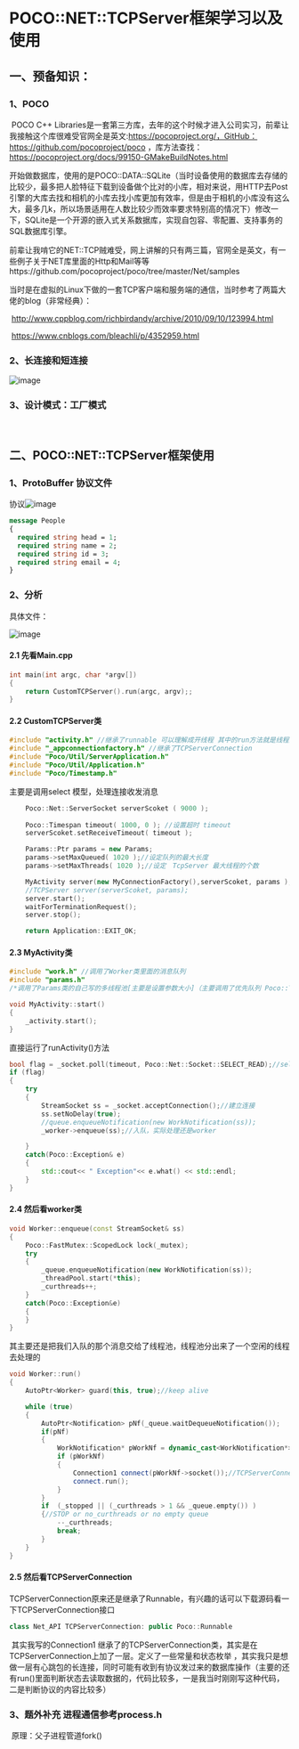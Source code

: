 

# POCO::NET::TCPServer框架学习以及使用

## 一、预备知识：

### 1、POCO

​		POCO C++ Libraries是一套第三方库，去年的这个时候才进入公司实习，前辈让我接触这个库很难受官网全是英文:https://pocoproject.org/，GitHub：https://github.com/pocoproject/poco ，库方法查找：https://pocoproject.org/docs/99150-GMakeBuildNotes.html

​		开始做数据库，使用的是POCO::DATA::SQLite（当时设备使用的数据库去存储的比较少，最多把人脸特征下载到设备做个比对的小库，相对来说，用HTTP去Post引擎的大库去找和相机的小库去找小库更加有效率，但是由于相机的小库没有这么大，最多几k，所以场景适用在人数比较少而效率要求特别高的情况下）
​		修改一下，SQLite是一个开源的嵌入式关系数据库，实现自包容、零配置、支持事务的SQL数据库引擎。 

​		前辈让我啃它的NET::TCP贼难受，网上讲解的只有两三篇，官网全是英文，有一些例子关于NET库里面的Http和Mail等等https://github.com/pocoproject/poco/tree/master/Net/samples

​		当时是在虚拟的Linux下做的一套TCP客户端和服务端的通信，当时参考了两篇大佬的blog（非常经典）：

​				http://www.cppblog.com/richbirdandy/archive/2010/09/10/123994.html

​				https://www.cnblogs.com/bleachli/p/4352959.html

### 2、长连接和短连接

![image](https://github.com/ToSaySomething/TCP/raw/master/Pic/01.png)

### 3、设计模式：工厂模式

​		

## 二、POCO::NET::TCPServer框架使用

### 1、ProtoBuffer 协议文件

协议![image](https://github.com/ToSaySomething/TCP/raw/master/Pic/02.png)

```protobuf
message People 
{  
  required string head = 1; 
  required string name = 2;  
  required string id = 3;  
  required string email = 4;  
}  
```



### 2、分析

具体文件：

![image](https://github.com/ToSaySomething/TCP/raw/master/Pic/03.png)

#### 2.1 先看Main.cpp

```C++
int main(int argc, char *argv[])
{
    return CustomTCPServer().run(argc, argv);;
}
```

#### 2.2 CustomTCPServer类

```C++
#include "activity.h" //继承了runnable 可以理解成开线程 其中的run方法就是线程的入口
#include "_appconnectionfactory.h" //继承了TCPServerConnection
#include "Poco/Util/ServerApplication.h"
#include "Poco/Util/Application.h"
#include "Poco/Timestamp.h"
```

主要是调用select 模型，处理连接收发消息

```C++
    Poco::Net::ServerSocket serverScoket ( 9000 );
   
    Poco::Timespan timeout( 1000, 0 ); //设置超时 timeout
    serverScoket.setReceiveTimeout( timeout );

    Params::Ptr params = new Params;
    params->setMaxQueued( 1020 );//设定队列的最大长度
    params->setMaxThreads( 1020 );//设定　TcpServer 最大线程的个数

    MyActivity server(new MyConnectionFactory(),serverScoket, params );//a thread
    //TCPServer server(serverScoket, params);
    server.start();
    waitForTerminationRequest();
    server.stop();

    return Application::EXIT_OK;
```

#### 2.3  MyActivity类

```C++
#include "work.h" //调用了Worker类里面的消息队列
#include "params.h"
/*调用了Params类的自己写的多线程池[主要是设置参数大小]（主要调用了优先队列 Poco::Thread::PRIO_NORMAL）*/
```

```C++
void MyActivity::start()
{
    _activity.start();
}
```

直接运行了runActivity()方法

```C++
bool flag = _socket.poll(timeout, Poco::Net::Socket::SELECT_READ);//select的poll
if (flag)
{
    try
    {
        StreamSocket ss = _socket.acceptConnection();//建立连接
        ss.setNoDelay(true);
        //queue.enqueueNotification(new WorkNotification(ss));
        _worker->enqueue(ss);//入队，实际处理还是worker

    }
    catch(Poco::Exception& e)
    {
        std::cout<< " Exception"<< e.what() << std::endl;
    }
}
```

#### 2.4 然后看worker类

```C++
void Worker::enqueue(const StreamSocket& ss)
{
    Poco::FastMutex::ScopedLock lock(_mutex);
    try
    {
        _queue.enqueueNotification(new WorkNotification(ss));
        _threadPool.start(*this);
        _curthreads++;
    }
    catch(Poco::Exception&e)
    {
    }
}
```

其主要还是把我们入队的那个消息交给了线程池，线程池分出来了一个空闲的线程去处理的

```C++
void Worker::run()
{
    AutoPtr<Worker> guard(this, true);//keep alive

    while (true)
    {
        AutoPtr<Notification> pNf(_queue.waitDequeueNotification());
        if(pNf)
        {
            WorkNotification* pWorkNf = dynamic_cast<WorkNotification*>(pNf.get()); //把入队的pNf 转换成 WorkNotification 类型的对象
            if (pWorkNf)
            {
                Connection1 connect(pWorkNf->socket());//TCPServerConnection
                connect.run();
            }
        }
        if  (_stopped || (_curthreads > 1 && _queue.empty()) )
        {//STOP or no_curthreads or no empty queue
            --_curthreads;
            break;
        }
    }
}
```

#### 2.5 然后看TCPServerConnection

​		TCPServerConnection原来还是继承了Runnable，有兴趣的话可以下载源码看一下TCPServerConnection接口

```C++
class Net_API TCPServerConnection: public Poco::Runnable
```

​		其实我写的Connection1 继承了的TCPServerConnection类，其实是在TCPServerConnection上加了一层。定义了一些常量和状态枚举 ，其实我只是想做一层有心跳包的长连接，同时可能有收到有协议发过来的数据库操作（主要的还有run()里面判断状态去读取数据的，代码比较多，一是我当时刚刚写这种代码，二是判断协议的内容比较多）

### 3、题外补充 进程通信参考process.h

​		原理：父子进程管道fork()
